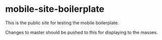 mobile-site-boilerplate
=======================

This is the public site for testing the mobile boilerplate.

Changes to master should be pushed to this for displaying to the masses.